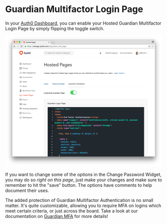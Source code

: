 
# Guardian Multifactor Login Page

In your [Auth0 Dashboard](https://manage.auth0.com/#/guardian_mfa_page), you can enable your Hosted Guardian Multifactor Login Page by simply flipping the toggle switch.

<img width="500" src="/media/articles/hosted-pages/guardian.png" />

If you want to change some of the options in the Change Password Widget, you may do so _right on this page_, just make your changes and make sure to remember to hit the "save" button. The options have comments to help document their uses.

The added protection of Guardian Multifactor Authentication is no small matter. It's quite customizable, allowing you to require MFA on logins which meet certain criteria, or just across the board. Take a look at our documentation on [Guardian MFA](/multifactor-authentication/guardian) for more details!


